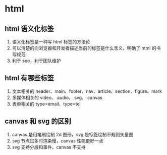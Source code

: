 # html

## html 语义化标签

1. 语义化标签是一种写 html 标签的方法论
2. 可以清楚的向浏览器和开发者描述当前的标签是什么含义，明确了 html 的书写规范
3. 利于 seo，利于团队维护

## html 有哪些标签

1. 文本相关的 header、main、footer、nav、article、section、figure、mark
2. 多媒体相关的 video、 audio、 svg、 canvas
3. 表单相关的 type=email、type=tel

## canvas 和 svg 的区别

1. canvas 是用笔刷绘制 2d 图形，svg 是标签绘制不规则矢量图
2. svg 节点过多时渲染慢，canvas 性能更好一点
3. svg 支持分层和事件，canvas 不支持

